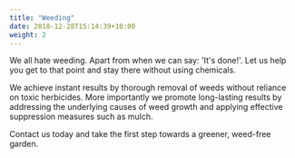```yaml
---
title: "Weeding"
date: 2018-12-28T15:14:39+10:00
weight: 2
---
```


We all hate weeding. Apart from when we can say: 'It's done!'. Let us help you get to that point and stay there without using chemicals.

We achieve instant results by thorough removal of weeds without reliance on toxic herbicides. More importantly we promote long-lasting results by addressing the underlying causes of weed growth and applying effective suppression measures such as mulch. 

Contact us today and take the first step towards a greener, weed-free garden.